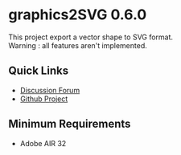 # graphics2SVG 0.6.0

This project export a vector shape to SVG format.<br/>
Warning : all features aren't implemented.

## Quick Links

* [Discussion Forum](http://forum.starling-framework.org/)
* [Github Project](https://github.com/pol2095/graphics2SVG)

## Minimum Requirements

* Adobe AIR 32
